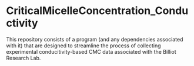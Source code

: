 # CriticalMicelleConcentration_Conductivity

This repository consists of a program (and any dependencies associated with it) that are designed to streamline the process of collecting experimental conducitivity-based CMC data associated with the Billiot Research Lab. 